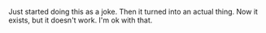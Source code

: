 Just started doing this as a joke. Then it turned into an actual thing. Now it
exists, but it doesn't work. I'm ok with that.
